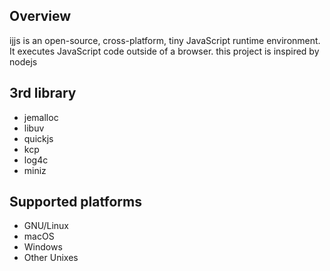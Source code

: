 ## Overview
ijjs is an open-source, cross-platform, tiny JavaScript runtime environment. It executes JavaScript code outside of a browser.
this project is inspired by nodejs

## 3rd library

- jemalloc
- libuv
- quickjs
- kcp
- log4c
- miniz

## Supported platforms

* GNU/Linux
* macOS
* Windows
* Other Unixes

